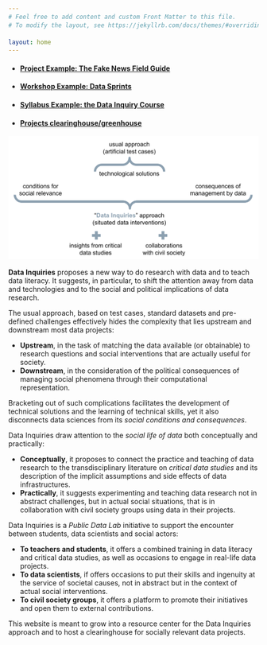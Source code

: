 ```yaml
---
# Feel free to add content and custom Front Matter to this file.
# To modify the layout, see https://jekyllrb.com/docs/themes/#overriding-theme-defaults

layout: home
---
```


* #### [Project Example: The Fake News Field Guide](ProjectExample.html) ####
* #### [Workshop Example: Data Sprints](WorkshopExample.html) ###
* #### [Syllabus Example: the Data Inquiry Course](SyllabusExample.html) ####
* #### [Projects clearinghouse/greenhouse](Clearinghouse.html) ####

![diagram representing the Data Inquiries approach](img/HomeDiagram.png)

**Data Inquiries**  proposes a new way to do research with data and to teach data literacy. It suggests, in particular, to shift the attention away from data and technologies and to the social and political implications of data research.
 
The usual approach, based on test cases, standard datasets and pre-defined challenges effectively hides the complexity that lies upstream and downstream most data projects:
* **Upstream**, in the task of matching the data available (or obtainable) to research questions and social interventions that are actually useful for society.
* **Downstream**, in the consideration of the political consequences of managing social phenomena through their computational representation.

Bracketing out of such complications facilitates the development of technical solutions and the learning of technical skills, yet it also disconnects data sciences from its *social conditions and consequences*.
 
Data Inquiries draw attention to the *social life of data* both conceptually and practically:
* **Conceptually**, it proposes to connect the practice and teaching of data research to the transdisciplinary literature on *critical data studies* and its description of the implicit assumptions and side effects of data infrastructures.
* **Practically**, it suggests experimenting and teaching data research not in abstract challenges, but in actual social situations, that is in collaboration with civil society groups using data in their projects.
 
Data Inquiries is a *Public Data Lab* initiative to support the encounter between students, data scientists and social actors:
* **To teachers and students**, it offers a combined training in data literacy and critical data studies, as well as occasions to engage in real-life data projects.
* **To data scientists**, if offers occasions to put their skills and ingenuity at the service of societal causes, not in abstract but in the context of actual social interventions.
* **To civil society groups**, it offers a platform to promote their initiatives and open them to external contributions.
 
This website is meant to grow into a resource center for the Data Inquiries approach and to host a clearinghouse for socially relevant data projects.


